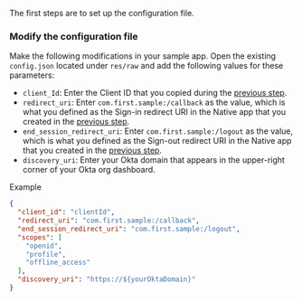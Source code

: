 The first steps are to set up the configuration file.

### Modify the configuration file

Make the following modifications in your sample app. Open the existing `config.json` located under `res/raw` and add the following values for these parameters:

* `client_Id`: Enter the Client ID that you copied during the [previous step](#configure-two-openid-connect-native-apps).
* `redirect_uri`: Enter `com.first.sample:/callback` as the value, which is what you defined as the Sign-in redirect URI in the Native app that you created in the [previous step](#configure-two-openid-connect-native-apps).
* `end_session_redirect_uri`: Enter `com.first.sample:/logout` as the value, which is what you defined as the Sign-out redirect URI in the Native app that you created in the [previous step](#configure-two-openid-connect-native-apps).
* `discovery_uri`: Enter your Okta domain that appears in the upper-right corner of your Okta org dashboard.

Example

```json
{
  "client_id": "clientId",
  "redirect_uri": "com.first.sample:/callback",
  "end_session_redirect_uri": "com.first.sample:/logout",
  "scopes": [
    "openid",
    "profile",
    "offline_access"
  ],
  "discovery_uri": "https://${yourOktaDomain}"
}
```
